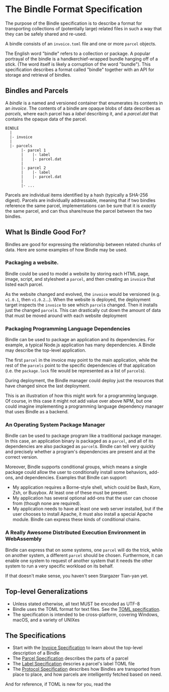 # The Bindle Format Specification

The purpose of the Bindle specification is to describe a format for transporting collections of (potentially large) related files in such a way that they can be safely shared and re-used.

A bindle consists of an `invoice.toml` file and one or more `parcel` objects.

The English word "bindle" refers to a collection or package. A popular portrayal of the bindle is a handkerchief-wrapped bundle hanging off of a stick. (The word itself is likely a corruption of the word "bundle"). This specification describes a format called "bindle" together with an API for storage and retrieval of bindles.

## Bindles and Parcels

A _bindle_ is a named and versioned container that enumerates its contents in an _invoice_. The contents of a bindle are opaque blobs of data describes as _parcels_, where each parcel has a _label_ describing it, and a _parcel.dat_ that contains the opaque data of the parcel.

```
BINDLE
  |
  |- invoice
  |
  |- parcels
       |- parcel 1
       |    |- label
       |    |- parcel.dat
       |
       |- parcel 2
       |    |- label
       |    |- parcel.dat
       |
       |- ...
```

Parcels are individual items identified by a hash (typically a SHA-256 digest). Parcels are individually addressable, meaning that if two bindles reference the same parcel, implementations can be sure that it is _exactly_ the same parcel, and can thus share/reuse the parcel between the two bindles.

## What Is Bindle Good For?

Bindles are good for expressing the relationship between related chunks of data. Here are some examples of how Bindle may be used.

### Packaging a website.
 Bindle could be used to model a website by storing each HTML page, image, script, and stylesheet a `parcel`, and then creating an `invoice` that listed each parcel.

 As the website changed and evolved, the `invoice` would be versioned (e.g. `v1.0.1`, then `v1.0.2`...). When the website is deployed, the deployment target inspects the `invoice` to see which `parcel`s changed. Then it installs just the changed `parcel`s. This can drastically cut down the amount of data that must be moved around with each website deployment

 ### Packaging Programming Language Dependencies

 Bindle can be used to package an application and its dependencies. For example, a typical Node.js application has many dependencies. A Bindle may describe the top-level application.

 The first `parcel` in the invoice may point to the main application, while the rest of the `parcels` point to the specific dependencies of that application (i.e. the `package.lock` file would be represented as a list of `parcel`s).

 During deployment, the Bindle manager could deploy just the resources that have changed since the last deployment.

 This is an illustration of how this might work for a programming language. Of course, in this case it might not add value over above NPM, but one could imagine implementing a programming language dependency manager that uses Bindle as a backend.

 ### An Operating System Package Manager

 Bindle can be used to package program like a traditional package manager. In this case, an application binary is packaged as a `parcel`, and all of its dependencies are also packaged as `parcel`s. Bindle can tell very quickly and precisely whether a program's dependencies are present and at the correct version.

 Moreover, Bindle supports conditional groups, which means a single package could allow the user to conditionally install some behaviors, add-ons, and dependencies. Examples that Bindle can support:

 - My application requires a Borne-style shell, which could be Bash, Korn, Zsh, or Busybox. At least one of these must be present.
 - My application has several optional add-ons that the user can choose from (though none are required).
 - My application needs to have at least one web server installed, but if the user chooses to install Apache, it must also install a special Apache module. Bindle can express these kinds of conditional chains.

 ### A Really Awesome Distributed Execution Environment in WebAssembly

 Bindle can express that on some systems, one `parcel` will do the trick, while on another system, a different `parcel` should be chosen. Furthermore, it can enable one system to request of another system that it needs the other system to run a very specific workload on its behalf.

 If that doesn't make sense, you haven't seen Stargazer Tian-yan yet.

 ## Top-level Generalizations

 - Unless stated otherwise, all text MUST be encoded as UTF-8
 - Bindle uses the TOML format for text files. See the [TOML specification](https://toml.io/en/v1.0.0-rc.2).
 - The specification is intended to be cross-platform, covering Windows, macOS, and a variety of UNIXes

 ## The Specifications

 - Start with the [Invoice Specification](invoice-spec.md) to learn about the top-level description of a Bindle
 - The [Parcel Specification](parcel-spec.md) describes the parts of a parcel
 - The [Label Specification](label-spec) descries a parcel's label TOML file
 - The [Protocol Specification](protocol-spec) describes how Bindles are transported from place to place, and how parcels are intelligently fetched based on need.

 And for reference, if TOML is new for you, read the 
